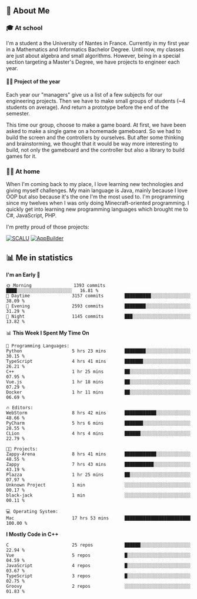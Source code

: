 ## 👀 About Me

### 🎓 At school

I'm a student a the University of Nantes in France. Currently in my first year in a Mathematics and Informatics Bachelor Degree. Until now, my classes are just about algebra and small algorithms. However, being in a special section targeting a Master's Degree, we have projects to engineer each year. 

#### 🔧🔬 Project of the year

Each year our "managers" give us a list of a few subjects for our engineering projects. Then we have to make small groups of students (~4 students on average). And return a prototype before the end of the semester.

This time our group, choose to make a game board. At first, we have been asked to make a single game on a homemade gameboard. So we had to build the screen and the controllers by ourselves. 
But after some thinking and brainstorming, we thought that it would be way more interesting to build, not only the gameboard and the controller but also a library to build games for it.

### 👨‍💻 At home

When I'm coming back to my place, I love learning new technologies and giving myself challenges. My main language is Java, mainly because I love OOP but also because it's the one I'm the most used to. I'm programming since my twelves when I was only doing Minecraft-oriented programming.  I quickly get into learning new programming languages which brought me to C#, JavaScript, PHP. 

I'm pretty proud of those projects:

[![SCALU](https://github-readme-stats.vercel.app/api/pin?username=renardfute&repo=SCALU)](https://github.com/renardfute/scalu)
[![AppBuilder](https://github-readme-stats.vercel.app/api/pin?username=pulsedev2&repo=AppBuilder)](https://github.com/pulsedev2/AppBuilder)

## 📊 Me in statistics
<!--START_SECTION:waka-->
**I'm an Early 🐤** 

```text
🌞 Morning                1393 commits        ████░░░░░░░░░░░░░░░░░░░░░   16.81 % 
🌆 Daytime                3157 commits        ██████████░░░░░░░░░░░░░░░   38.09 % 
🌃 Evening                2593 commits        ████████░░░░░░░░░░░░░░░░░   31.29 % 
🌙 Night                  1145 commits        ███░░░░░░░░░░░░░░░░░░░░░░   13.82 % 
```


📊 **This Week I Spent My Time On** 

```text
💬 Programming Languages: 
Python                   5 hrs 23 mins       ████████░░░░░░░░░░░░░░░░░   30.15 % 
TypeScript               4 hrs 41 mins       ███████░░░░░░░░░░░░░░░░░░   26.21 % 
C++                      1 hr 25 mins        ██░░░░░░░░░░░░░░░░░░░░░░░   07.95 % 
Vue.js                   1 hr 18 mins        ██░░░░░░░░░░░░░░░░░░░░░░░   07.29 % 
Docker                   1 hr 11 mins        ██░░░░░░░░░░░░░░░░░░░░░░░   06.69 % 

🔥 Editors: 
WebStorm                 8 hrs 42 mins       ████████████░░░░░░░░░░░░░   48.66 % 
PyCharm                  5 hrs 6 mins        ███████░░░░░░░░░░░░░░░░░░   28.55 % 
CLion                    4 hrs 4 mins        ██████░░░░░░░░░░░░░░░░░░░   22.79 % 

🐱‍💻 Projects: 
Zappy-Arena              8 hrs 41 mins       ████████████░░░░░░░░░░░░░   48.55 % 
Zappy                    7 hrs 43 mins       ███████████░░░░░░░░░░░░░░   43.19 % 
Plazza                   1 hr 25 mins        ██░░░░░░░░░░░░░░░░░░░░░░░   07.97 % 
Unknown Project          1 min               ░░░░░░░░░░░░░░░░░░░░░░░░░   00.17 % 
black-jack               1 min               ░░░░░░░░░░░░░░░░░░░░░░░░░   00.11 % 

💻 Operating System: 
Mac                      17 hrs 53 mins      █████████████████████████   100.00 % 
```

**I Mostly Code in C++** 

```text
C                        25 repos            ██████░░░░░░░░░░░░░░░░░░░   22.94 % 
Vue                      5 repos             █░░░░░░░░░░░░░░░░░░░░░░░░   04.59 % 
JavaScript               4 repos             █░░░░░░░░░░░░░░░░░░░░░░░░   03.67 % 
TypeScript               3 repos             █░░░░░░░░░░░░░░░░░░░░░░░░   02.75 % 
Groovy                   2 repos             ░░░░░░░░░░░░░░░░░░░░░░░░░   01.83 % 
```




<!--END_SECTION:waka-->
